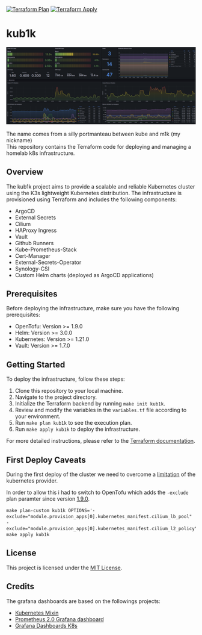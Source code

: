[![Terraform Plan](https://github.com/ironashram/kub1k/actions/workflows/terraform-plan.yaml/badge.svg)](https://github.com/ironashram/kub1k/actions/workflows/terraform-plan.yaml)
[![Terraform Apply](https://github.com/ironashram/kub1k/actions/workflows/terraform-apply.yaml/badge.svg)](https://github.com/ironashram/kub1k/actions/workflows/terraform-apply.yaml)

# kub1k

<p align="left">
  <img src="assets/kub1k.png" alt="kub1k ScreenShot" width="800">
</p>


The name comes from a silly portmanteau between kube and m1k (my nickname) <br>
This repository contains the Terraform code for deploying and managing a homelab k8s infrastructure.

## Overview

The kub1k project aims to provide a scalable and reliable Kubernetes cluster using the K3s lightweight Kubernetes distribution. The infrastructure is provisioned using Terraform and includes the following components:

- ArgoCD
- External Secrets
- Cilium
- HAProxy Ingress
- Vault
- Github Runners
- Kube-Prometheus-Stack
- Cert-Manager
- External-Secrets-Operator
- Synology-CSI
- Custom Helm charts (deployed as ArgoCD applications)

## Prerequisites

Before deploying the infrastructure, make sure you have the following prerequisites:

- OpenTofu: Version >= 1.9.0
- Helm: Version >= 3.0.0
- Kubernetes: Version >= 1.21.0
- Vault: Version >= 1.7.0

## Getting Started

To deploy the infrastructure, follow these steps:

1. Clone this repository to your local machine.
2. Navigate to the project directory.
3. Initialize the Terraform backend by running `make init kub1k`.
4. Review and modify the variables in the `variables.tf` file according to your environment.
5. Run `make plan kub1k` to see the execution plan.
6. Run `make apply kub1k` to deploy the infrastructure.

For more detailed instructions, please refer to the [Terraform documentation](https://www.terraform.io/docs/index.html).

## First Deploy Caveats

During the first deploy of the cluster we need to overcome a [limitation](https://github.com/hashicorp/terraform-provider-kubernetes/issues/2597) of the kubernetes provider.

In order to allow this i had to switch to OpenTofu which adds the `-exclude` plan paramter since version [1.9.0](https://opentofu.org/blog/opentofu-1-9-0/).

```
make plan-custom kub1k OPTIONS='-exclude="module.provision_apps[0].kubernetes_manifest.cilium_lb_pool" -exclude="module.provision_apps[0].kubernetes_manifest.cilium_l2_policy"'
make apply kub1k
```

## License

This project is licensed under the [MIT License](LICENSE).


## Credits

The grafana dashboards are based on the followings projects:

- [Kubernetes Mixin](https://github.com/kubernetes-monitoring/kubernetes-mixin)
- [Prometheus 2.0 Grafana dashboard](https://github.com/FUSAKLA/Prometheus2-grafana-dashboard)
- [Grafana Dashboards K8s](https://github.com/dotdc/grafana-dashboards-kubernetes)
